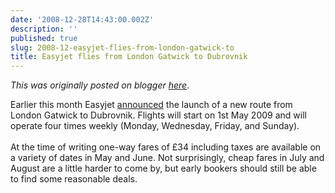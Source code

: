 ```yaml
---
date: '2008-12-28T14:43:00.002Z'
description: ''
published: true
slug: 2008-12-easyjet-flies-from-london-gatwick-to
title: Easyjet flies from London Gatwick to Dubrovnik
---
```


*This was originally posted on blogger [here](https://blog.balkanology.com/2008/12/easyjet-flies-from-london-gatwick-to.html)*.

Earlier this month Easyjet <a href="http://www.easyjet.com/EN/News/new_routes_gatwick_larnaca_naples_dubrovnik_santor.html">announced</a> the launch of a new route from London Gatwick to Dubrovnik. Flights will start on 1st May 2009 and will operate four times weekly (Monday, Wednesday, Friday, and Sunday). <br /><br />At the time of writing one-way fares of £34 including taxes are available on a variety of dates in May and June. Not surprisingly, cheap fares in July and August are a little harder to come by, but early bookers should still be able to find some reasonable deals.